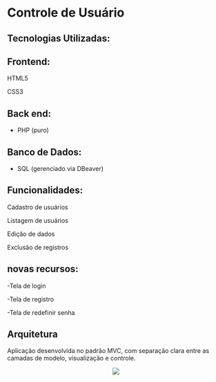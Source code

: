 # Controle  de Usuário

## Tecnologias Utilizadas:

## Frontend:
HTML5

CSS3

## Back end:
- PHP (puro)

## Banco de Dados:
- SQL (gerenciado via DBeaver)

## Funcionalidades:
Cadastro de usuários

Listagem de usuários

Edição de dados

Exclusão de registros

## novas recursos:
-Tela de login

-Tela de registro

-Tela de redefinir senha 

## Arquitetura
Aplicação desenvolvida no padrão MVC, com separação clara entre as camadas de modelo, visualização e controle.

<p align="center">
  <img src=https://i.pinimg.com/736x/4c/fd/e3/4cfde3b6faa8d0ccf8cb1ea6e62e70ea.jpg>
</p>



